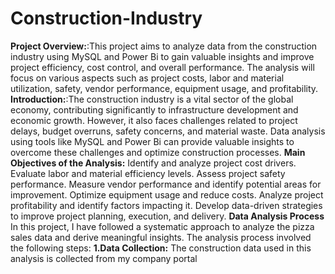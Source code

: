 # Construction-Industry
**Project Overview:**:This project aims to analyze data from the construction industry using MySQL and Power Bi to gain valuable insights and improve project efficiency, cost control, and overall performance. The analysis will focus on various aspects such as project costs, labor and material utilization, safety, vendor performance, equipment usage, and profitability.
**Introduction:**:The construction industry is a vital sector of the global economy, contributing significantly to infrastructure development and economic growth. However, it also faces challenges related to project delays, budget overruns, safety concerns, and material waste. Data analysis using tools like MySQL and Power Bi can provide valuable insights to overcome these challenges and optimize construction processes.
**Main Objectives of the Analysis:**
Identify and analyze project cost drivers.
Evaluate labor and material efficiency levels.
Assess project safety performance.
Measure vendor performance and identify potential areas for improvement.
Optimize equipment usage and reduce costs.
Analyze project profitability and identify factors impacting it.
Develop data-driven strategies to improve project planning, execution, and delivery.
**Data Analysis Process**
In this project, I have followed a systematic approach to analyze the pizza sales data and derive meaningful insights. The analysis process involved the following steps:
**1.**Data Collection:****
The construction data used in this analysis is collected from my company portal
